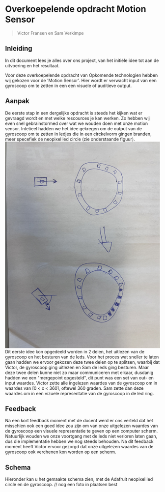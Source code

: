 # Overkoepelende opdracht Motion Sensor
> Victor Fransen en Sam Verkimpe
## Inleiding
In dit document lees je alles over ons project, van het initiële idee tot aan de uitvoering en het resultaat.

Voor deze overkoepelende opdracht van Opkomende technologien hebben wij gekozen voor de 'Motion Sensor'. Hier wordt er verwacht input van een gyroscoop om te zetten in een een visuele of auditieve output.

## Aanpak

De eerste stap in een dergelijke opdracht is steeds het kijken wat er gevraagd wordt en met welke rescources je kan werken. Zo hebben wij even snel gebrainstormed over wat we wouden doen met onze motion sensor. Intetieel hadden we het idee gekregen om de output van de gyroscoop om te zetten in ledjes die in een circkelvorm gingen branden, meer specefiek de neopixel led circle (zie onderstaande figuur).
![Eerste idee](./Images/IMG_3490.jpg)
Dit eerste idee kon opgedeeld worden in 2 delen, het uitlezen van de gyroscoop en het besturen van de leds. Voor het proces wat sneller te laten gaan hadden we ervoor gekozen deze twee delen op te splitsen, waarbij dat Victor, de gyroscoop ging uitlezen en Sam de leds ging besturen. Maar deze twee delen kunne niet zo maar communiceren met elkaar, dusdanig hadden we een "mergepoint opgesteld", dit punt was een set van out- en input waardes. Victor zette alle ingelezen waardes van de gyroscoop om in waardes van [0 < x < 360], oftewel 360 graden. Sam zette dan deze waardes om in een vizuele representatie van de gyroscoop in de led ring.

## Feedback

Na een kort feedback moment met de docent werd er ons verteld dat het misschien ook een goed idee zou zijn om van onze uitgelezen waardes van de gyroscoop een visuele representatie te geven op een computer scherm. Natuurlijk wouden we onze voortgang met de leds niet verloren laten gaan, dus die implementatie hebben we nog steeds behouden. Na dit feedback moment heeft Victor ervoor gezorgd dat onze uitgelezen waardes van de gyroscoop ook verchenen kon worden op een scherm.

## Schema

Hieronder kan u het gemaakte schema zien, met de Adafruit neopixel led circle en de gyroscoop.
// nog een foto in plaatsen best

